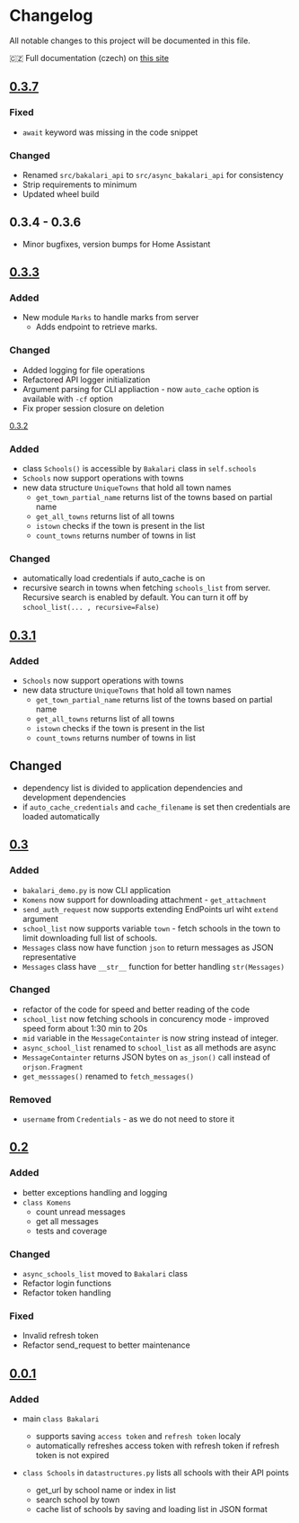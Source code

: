 # Changelog

All notable changes to this project will be documented in this file.

🇨🇿 Full documentation (czech) on [this site](https://async-bakalari-api.schizza.cz)

## [0.3.7]

### Fixed
 - `await` keyword was missing in the code snippet

### Changed
 - Renamed `src/bakalari_api` to `src/async_bakalari_api` for consistency
 - Strip requirements to minimum
 - Updated wheel build

## 0.3.4 - 0.3.6
  - Minor bugfixes, version bumps for Home Assistant

## [0.3.3]

### Added
- New module `Marks` to handle marks from server
  - Adds endpoint to retrieve marks.

### Changed
- Added logging for file operations
- Refactored API logger initialization
- Argument parsing for CLI appliaction - now `auto_cache` option is available with `-cf` option
- Fix proper session closure on deletion

[0.3.2]

### Added

- class `Schools()` is accessible by `Bakalari` class in `self.schools`
- `Schools` now support operations with towns
- new data structure `UniqueTowns` that hold all town names
  - `get_town_partial_name` returns list of the towns based on partial name
  - `get_all_towns` returns list of all towns
  - `istown` checks if the town is present in the list
  - `count_towns` returns number of towns in list

### Changed

- automatically load credentials if auto_cache is on
- recursive search in towns when fetching `schools_list` from server. Recursive search is enabled by default. You can turn it off by `school_list(... , recursive=False)`

## [0.3.1]

### Added

- `Schools` now support operations with towns
- new data structure `UniqueTowns` that hold all town names
  - `get_town_partial_name` returns list of the towns based on partial name
  - `get_all_towns` returns list of all towns
  - `istown` checks if the town is present in the list
  - `count_towns` returns number of towns in list

## Changed

- dependency list is divided to application dependencies and development dependencies
- if `auto_cache_credentials` and `cache_filename` is set then credentials are loaded automatically

## [0.3]

### Added

- `bakalari_demo.py` is now CLI application
- `Komens` now support for downloading attachment - `get_attachment`
- `send_auth_request` now supports extending EndPoints url wiht `extend` argument
- `school_list` now supports variable `town` - fetch schools in the town to limit downloading full list of schools.
- `Messages` class now have function `json` to return messages as JSON representative
- `Messages` class have `__str__` function for better handling `str(Messages)`

### Changed

- refactor of the code for speed and better reading of the code
- `school_list` now fetching schools in concurency mode - improved speed form about 1:30 min to 20s
- `mid` variable in the `MessageContainter` is now string instead of integer.
- `async_school_list` renamed to `school_list` as all methods are async
- `MessageContainter` returns JSON bytes on `as_json()` call instead of `orjson.Fragment`
- `get_messsages()` renamed to `fetch_messages()`

### Removed

- `username` from `Credentials` - as we do not need to store it

## [0.2]

### Added

- better exceptions handling and logging
- `class Komens`
  - count unread messages
  - get all messages
  - tests and coverage

### Changed

- `async_schools_list` moved to `Bakalari` class
- Refactor login functions
- Refactor token handling

### Fixed

- Invalid refresh token
- Refactor send_request to better maintenance

## [0.0.1]

### Added

- main `class Bakalari`

  - supports saving `access token` and `refresh token` localy
  - automatically refreshes access token with refresh token if refresh token is not expired

- `class Schools` in `datastructures.py` lists all schools with their API points

  - get_url by school name or index in list
  - search school by town
  - cache list of schools by saving and loading list in JSON format

[unreleased]: https://github.com/schizza/bakalari-api3/compare/v0.0.1...HEAD
[0.3.7]: https://https://github.com/schizza/bakalari-api3/releases/tag/0.3.7
[0.3.3]: https://https://github.com/schizza/bakalari-api3/releases/tag/0.3.3
[0.3.2]: https://https://github.com/schizza/bakalari-api3/releases/tag/0.3.2
[0.3.1]: https://https://github.com/schizza/bakalari-api3/releases/tag/0.3.1
[0.3]: https://https://github.com/schizza/bakalari-api3/releases/tag/0.3
[0.2]: https://github.com/schizza/bakalari-api3/releases/tag/0.2
[0.0.1]: https://github.com/schizza/bakalari-api3/releases/tag/v0.0.1
